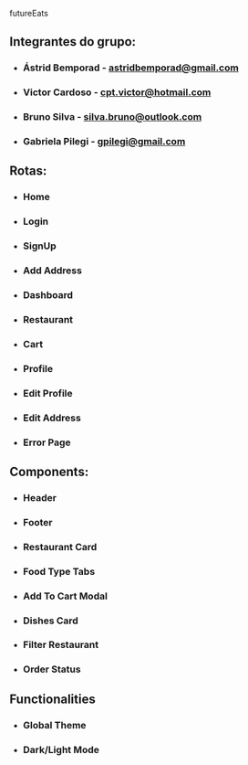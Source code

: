 futureEats

## Integrantes do grupo:

- ### Ástrid Bemporad - astridbemporad@gmail.com
- ### Victor Cardoso - cpt.victor@hotmail.com
- ### Bruno Silva - silva.bruno@outlook.com
- ### Gabriela Pilegi - gpilegi@gmail.com

## Rotas:

- ### Home
- ### Login
- ### SignUp
- ### Add Address
- ### Dashboard
- ### Restaurant
- ### Cart
- ### Profile
- ### Edit Profile
- ### Edit Address
- ### Error Page

## Components:

- ### Header
- ### Footer
- ### Restaurant Card
- ### Food Type Tabs
- ### Add To Cart Modal
- ### Dishes Card
- ### Filter Restaurant
- ### Order Status

## Functionalities

- ### Global Theme
- ### Dark/Light Mode
